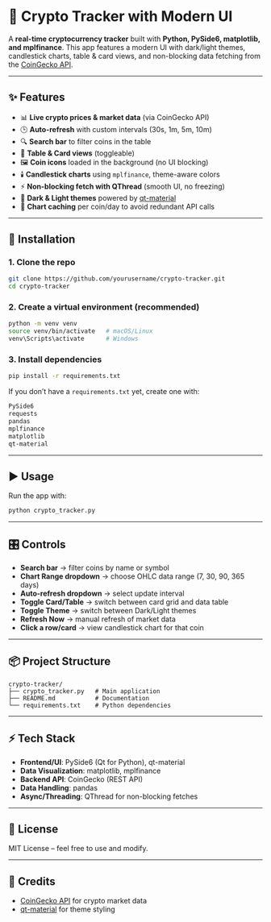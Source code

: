 # 🚀 Crypto Tracker with Modern UI

A **real-time cryptocurrency tracker** built with **Python, PySide6, matplotlib, and mplfinance**.
This app features a modern UI with dark/light themes, candlestick charts, table & card views, and non-blocking data fetching from the [CoinGecko API](https://www.coingecko.com/).

---

## ✨ Features

* 📊 **Live crypto prices & market data** (via CoinGecko API)
* 🕒 **Auto-refresh** with custom intervals (30s, 1m, 5m, 10m)
* 🔍 **Search bar** to filter coins in the table
* 📑 **Table & Card views** (toggleable)
* 🖼️ **Coin icons** loaded in the background (no UI blocking)
* 🕯️ **Candlestick charts** using `mplfinance`, theme-aware colors
* ⚡ **Non-blocking fetch with QThread** (smooth UI, no freezing)
* 🌙 **Dark & Light themes** powered by [qt-material](https://github.com/UN-GCPDS/qt-material)
* 💾 **Chart caching** per coin/day to avoid redundant API calls

---

## 🔧 Installation

### 1. Clone the repo

```bash
git clone https://github.com/yourusername/crypto-tracker.git
cd crypto-tracker
```

### 2. Create a virtual environment (recommended)

```bash
python -m venv venv
source venv/bin/activate   # macOS/Linux
venv\Scripts\activate      # Windows
```

### 3. Install dependencies

```bash
pip install -r requirements.txt
```

If you don’t have a `requirements.txt` yet, create one with:

```txt
PySide6
requests
pandas
mplfinance
matplotlib
qt-material
```

---

## ▶️ Usage

Run the app with:

```bash
python crypto_tracker.py
```

---

## 🎛 Controls

* **Search bar** → filter coins by name or symbol
* **Chart Range dropdown** → choose OHLC data range (7, 30, 90, 365 days)
* **Auto-refresh dropdown** → select update interval
* **Toggle Card/Table** → switch between card grid and data table
* **Toggle Theme** → switch between Dark/Light themes
* **Refresh Now** → manual refresh of market data
* **Click a row/card** → view candlestick chart for that coin

---

## 📦 Project Structure

```
crypto-tracker/
├── crypto_tracker.py   # Main application
├── README.md           # Documentation
└── requirements.txt    # Python dependencies
```

---

## ⚡ Tech Stack

* **Frontend/UI**: PySide6 (Qt for Python), qt-material
* **Data Visualization**: matplotlib, mplfinance
* **Backend API**: CoinGecko (REST API)
* **Data Handling**: pandas
* **Async/Threading**: QThread for non-blocking fetches

---

## 📜 License

MIT License – feel free to use and modify.

---

## 🙌 Credits

* [CoinGecko API](https://www.coingecko.com/) for crypto market data
* [qt-material](https://github.com/UN-GCPDS/qt-material) for theme styling
